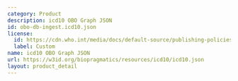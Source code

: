```yaml
---
category: Product
description: icd10 OBO Graph JSON
id: obo-db-ingest.icd10.json
license:
  id: https://cdn.who.int/media/docs/default-source/publishing-policies/copyright/who-faq-licensing-icd-10.pdf
  label: Custom
name: icd10 OBO Graph JSON
url: https://w3id.org/biopragmatics/resources/icd10/icd10.json
layout: product_detail
---
```

